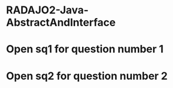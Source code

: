 # RADAJO2-Java-AbstractAndInterface
# Open sq1 for question number 1
# Open sq2 for question number 2